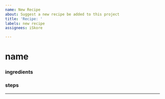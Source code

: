 ```yaml
---
name: New Recipe
about: Suggest a new recipe be added to this project
title: 'Recipe: '
labels: new recipe
assignees: iSkore

---
```


# name

### ingredients
<!--
- 8 floz water
-->

### steps
<!--
1. pour water into cup
--->

---
